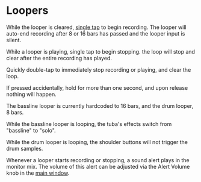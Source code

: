 # Loopers

While the looper is cleared, [single tap](bindings.md/#start-select-cardinal) to begin recording. The looper will auto-end recording after 8 or 16 bars has passed and the looper input is silent.

While a looper is playing, single tap to begin stopping. the loop will stop and clear after the entire recording has played.

Quickly double-tap to immediately stop recording or playing, and clear the loop.

If pressed accidentally, hold for more than one second, and upon release nothing will happen.

The bassline looper is currently hardcoded to 16 bars, and the drum looper, 8 bars.

While the bassline looper is looping, the tuba's effects switch from "bassline" to "solo".

While the drum looper is looping, the shoulder buttons will not trigger the drum samples.

Whenever a looper starts recording or stopping, a sound alert plays in the monitor mix. The volume of this alert can be adjusted via the Alert Volume knob in the [main window](overview.md/#main-window).